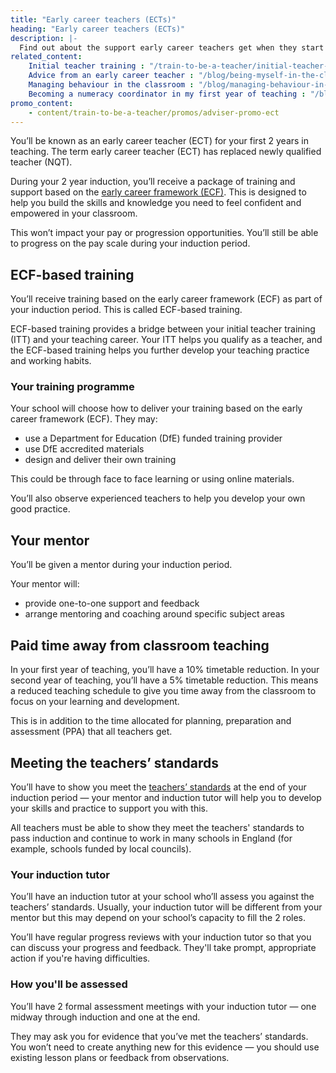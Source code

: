 ```yaml
---
title: "Early career teachers (ECTs)"
heading: "Early career teachers (ECTs)"
description: |-
  Find out about the support early career teachers get when they start teaching, including mentor support and training based on the early career framework (ECF).
related_content:
    Initial teacher training : "/train-to-be-a-teacher/initial-teacher-training"
    Advice from an early career teacher : "/blog/being-myself-in-the-classroom"
    Managing behaviour in the classroom : "/blog/managing-behaviour-in-the-classroom"
    Becoming a numeracy coordinator in my first year of teaching : "/blog/abigails-career-progression-story"
promo_content:
    - content/train-to-be-a-teacher/promos/adviser-promo-ect
---
```


You’ll be known as an early career teacher (ECT) for your first 2 years in teaching. The term early career teacher (ECT) has replaced newly qualified teacher (NQT).

During your 2 year induction, you’ll receive a package of training and support based on the [early career framework (ECF)](https://www.gov.uk/guidance/how-the-early-career-framework-ecf-supports-induction). This is designed to help you build the skills and knowledge you need to feel confident and empowered in your classroom.

This won’t impact your pay or progression opportunities. You’ll still be able to progress on the pay scale during your induction period.

## ECF-based training

You’ll receive training based on the early career framework (ECF) as part of your induction period. This is called ECF-based training.

ECF-based training provides a bridge between your initial teacher training (ITT) and your teaching career. Your ITT helps you qualify as a teacher, and the ECF-based training helps you further develop your teaching practice and working habits.

### Your training programme

Your school will choose how to deliver your training based on the early career framework (ECF). They may:

* use a Department for Education (DfE) funded training provider
* use DfE accredited materials
* design and deliver their own training

This could be through face to face learning or using online materials.

You’ll also observe experienced teachers to help you develop your own good practice.

## Your mentor

You’ll be given a mentor during your induction period.

Your mentor will:

* provide one-to-one support and feedback
* arrange mentoring and coaching around specific subject areas

## Paid time away from classroom teaching

In your first year of teaching, you’ll have a 10% timetable reduction. In your second year of teaching, you’ll have a 5% timetable reduction. This means a reduced teaching schedule to give you time away from the classroom to focus on your learning and development. 

This is in addition to the time allocated for planning, preparation and assessment (PPA) that all teachers get.

## Meeting the teachers’ standards

You’ll have to show you meet the [teachers’ standards](https://www.gov.uk/government/publications/teachers-standards) at the end of your induction period — your mentor and induction tutor will help you to develop your skills and practice to support you with this.

All teachers must be able to show they meet the teachers' standards to pass induction and continue to work in many schools in England (for example, schools funded by local councils).

### Your induction tutor

You’ll have an induction tutor at your school who’ll assess you against the teachers’ standards. Usually, your induction tutor will be different from your mentor but this may depend on your school’s capacity to fill the 2 roles.

You’ll have regular progress reviews with your induction tutor so that you can discuss your progress and feedback. They'll take prompt, appropriate action if you're having difficulties.

### How you'll be assessed

You’ll have 2 formal assessment meetings with your induction tutor — one midway through induction and one at the end.

They may ask you for evidence that you’ve met the teachers’ standards. You won’t need to create anything new for this evidence — you should use existing lesson plans or feedback from observations.
